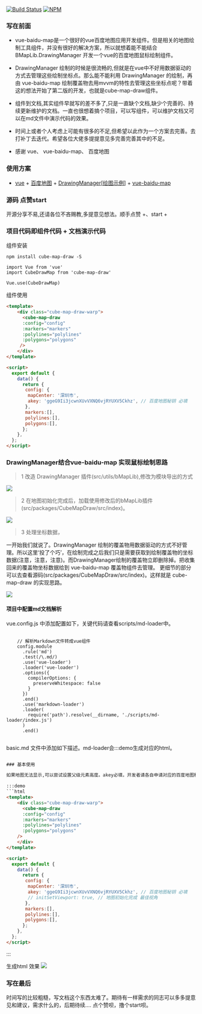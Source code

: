[![Build Status](https://www.travis-ci.org/shiliangL/cube-map-draw.svg?branch=master)](https://www.travis-ci.org/shiliangL/cube-map-draw)
[![NPM](https://nodei.co/npm/cube-map-draw.png?downloads=true&downloadRank=true&stars=true)](https://nodei.co/npm/cube-map-draw/)
### 写在前面

- vue-baidu-map是一个很好的vue百度地图应用开发组件。但是相关的地图绘制工具组件，并没有很好的解决方案，所以就想着能不能结合BMapLib.DrawingManager
开发一个vue的百度地图鼠标绘制组件。

- DrawingManager 绘制的时候是很流畅的,但就是在vue中不好用数据驱动的方式去管理这些绘制坐标点。那么能不能利用 DrawingManager 的绘制，再由 vue-baidu-map 绘制覆盖物去用mvvm的特性去管理这些坐标点呢？带着这的想法开始了第二版的开发，也就是cube-map-draw组件。

- 组件到文档,其实组件早就写的差不多了,只是一直缺个文档,缺少个完善的、持续更新维护的文档。一直也很想着搞个项目，可以写组件，可以维护文档又可以在md文件中演示代码的效果。

- 时间上或者个人考虑上可能有很多的不足,但希望以此作为一个方案去完善。去打补丁去迭代。希望各位大佬多提提意见多完善完善其中的不足。

- 感谢 vue、 vue-baidu-map、 百度地图
 
### 使用方案
 
- <a href="https://cn.vuejs.org/index.html" target="_blank">vue</a> + <a href="http://lbsyun.baidu.com/index.php?title=jspopular3.0" target="_blank">百度地图</a> + <a href="http://api.map.baidu.com/library/DrawingManager/1.4/docs/symbols/BMapLib.DrawingManager.html" target="_blank">DrawingManager</a>[<a href="https://lbsyun.baidu.com/jsdemo/demo/f0_7.htm" target="_blank">绘图示例</a>] + <a href="https://dafrok.github.io/vue-baidu-map/" target="_blank">vue-baidu-map</a>

### 源码 点赞start
开源分享不易,还请各位不吝赐教,多提意见想法。顺手点赞 +、start +


### 项目代码即组件代码 + 文档演示代码

组件安装
```shell
npm install cube-map-draw -S

import Vue from 'vue'
import CubeDrawMap from 'cube-map-draw'

Vue.use(CubeDrawMap)
```

组件使用

```html
<template>
    <div class="cube-map-draw-warp">
      <cube-map-draw
      :config="config"
      :markers="markers"
      :polylines="polylines"
      :polygons="polygons"
     />
    </div>
</template>

<script>
  export default {
    data() {
      return {
       config: {
        mapCenter: '深圳市',
        akey: 'ggeG9Ii3jcwnXUvVXNQ6vjRYUXV5Ckhz', // 百度地图秘钥 必填
       },
       markers:[],
       polylines:[],
       polygons:[],
      };
    },
  };
</script>
```


### DrawingManager结合vue-baidu-map 实现鼠标绘制思路

> 1 改造 DrawingManager 插件(src/utils/bMapLib),修改为模块导出的方式

![](https://p1-juejin.byteimg.com/tos-cn-i-k3u1fbpfcp/e4cb46692c8a4823809bec80e588bb51~tplv-k3u1fbpfcp-watermark.image)

> 2 在地图初始化完成后，加载使用修改后的bMapLib插件(src/packages/CubeMapDraw/src/index)。

![](https://p6-juejin.byteimg.com/tos-cn-i-k3u1fbpfcp/6bf778578b48434cbf6e24f4f062d683~tplv-k3u1fbpfcp-watermark.image)


> 3 处理坐标数据，

一开始我们就说了。DrawingManager 绘制的覆盖物用数据驱动的方式不好管理。所以这里‘投了个巧’，在绘制完成之后我们只是需要获取到绘制覆盖物的坐标数据(注意，注意，注意)。而DrawingManager绘制的覆盖物立即删除掉。把收集回来的覆盖物坐标数据给到 vue-baidu-map 覆盖物组件去管理。 更细节的部分可以去查看源码(src/packages/CubeMapDraw/src/index)。这样就是 cube-map-draw 的实现思路。

![](https://p1-juejin.byteimg.com/tos-cn-i-k3u1fbpfcp/fd424b1a626948a1ae535f118b3e035a~tplv-k3u1fbpfcp-watermark.image)


#### 项目中配置md文档解析

vue.config.js 中添加配置如下，关键代码请查看scripts/md-loader中。

```shell

    // 解析Markdown文件转成vue组件
    config.module
      .rule('md')
      .test(/\.md/)
      .use('vue-loader')
      .loader('vue-loader')
      .options({
        compilerOptions: {
          preserveWhitespace: false
        }
      })
      .end()
      .use('markdown-loader')
      .loader(
        require('path').resolve(__dirname, './scripts/md-loader/index.js')
      )
      .end()
      
```


basic.md 文件中添加如下描述。md-loader会:::demo生成对应的html。
```html

### 基本使用

如果地图无法显示,可以尝试设置父级元素高度。akey必填，开发者请各自申请对应的百度地图秘钥。

:::demo
```html
<template>
    <div class="cube-map-draw-warp">
      <cube-map-draw
      :config="config"
      :markers="markers"
      :polylines="polylines"
      :polygons="polygons"
    />
    </div>
</template>

<script>
  export default {
    data() {
      return {
       config: {
        mapCenter: '深圳市',
        akey: 'ggeG9Ii3jcwnXUvVXNQ6vjRYUXV5Ckhz', // 百度地图秘钥 必填
        // initSetViewport: true, // 地图初始化完成 最佳视角
       },
       markers:[],
       polylines:[],
       polygons:[],
      };
    },
  };
</script>
```
:::

生成html 效果
![](https://p3-juejin.byteimg.com/tos-cn-i-k3u1fbpfcp/55d11a79c69243fa9e3b6cf941162d2d~tplv-k3u1fbpfcp-watermark.image)



### 写在最后

时间写的比较粗糙，写文档这个东西太难了。期待有一样需求的同志可以多多提意见和建议，需求什么的，后期待续....
点个赞呗，撸个start呗。